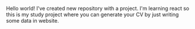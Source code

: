 Hello world! I've created new repository with a project. I'm learning react so this is my study project where you can generate your CV by just writing some data in website.